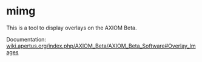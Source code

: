 # mimg

This is a tool to display overlays on the AXIOM Beta.

Documentation:
[wiki.apertus.org/index.php/AXIOM_Beta/AXIOM_Beta_Software#Overlay_Images](https://wiki.apertus.org/index.php/AXIOM_Beta/AXIOM_Beta_Software#Overlay_Images)
